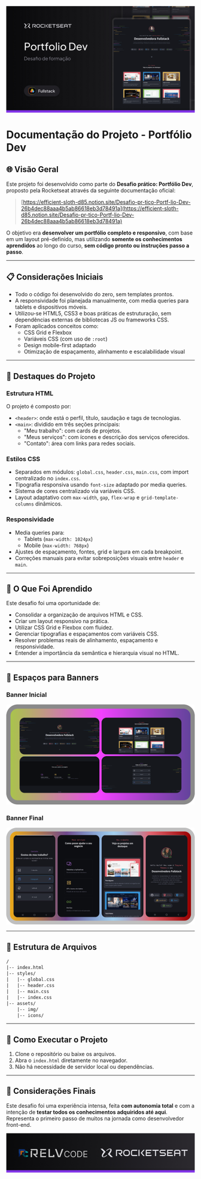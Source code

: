 <img src="./assets/git-banners/Thumbnail.jpg">

# Documentação do Projeto - Portfólio Dev

## 🌐 Visão Geral

Este projeto foi desenvolvido como parte do **Desafio prático: Portfólio Dev**, proposto pela Rocketseat através da seguinte documentação oficial:

> [https://efficient-sloth-d85.notion.site/Desafio-pr-tico-Portf-lio-Dev-26b4dec88aaa4b5ab86618eb3d78491a](https://efficient-sloth-d85.notion.site/Desafio-pr-tico-Portf-lio-Dev-26b4dec88aaa4b5ab86618eb3d78491a)

O objetivo era **desenvolver um portfólio completo e responsivo**, com base em um layout pré-definido, mas utilizando **somente os conhecimentos aprendidos** ao longo do curso, **sem código pronto ou instruções passo a passo**.

---

## 📋 Considerações Iniciais

- Todo o código foi desenvolvido do zero, sem templates prontos.
- A responsividade foi planejada manualmente, com media queries para tablets e dispositivos móveis.
- Utilizou-se HTML5, CSS3 e boas práticas de estruturação, sem dependências externas de bibliotecas JS ou frameworks CSS.
- Foram aplicados conceitos como:
  - CSS Grid e Flexbox
  - Variáveis CSS (com uso de `:root`)
  - Design mobile-first adaptado
  - Otimização de espaçamento, alinhamento e escalabilidade visual

---

## 🌟 Destaques do Projeto

### Estrutura HTML

O projeto é composto por:

- `<header>`: onde está o perfil, título, saudação e tags de tecnologias.
- `<main>`: dividido em três seções principais:
  - "Meu trabalho": com cards de projetos.
  - "Meus serviços": com ícones e descrição dos serviços oferecidos.
  - "Contato": área com links para redes sociais.

### Estilos CSS

- Separados em módulos: `global.css`, `header.css`, `main.css`, com import centralizado no `index.css`.
- Tipografia responsiva usando `font-size` adaptado por media queries.
- Sistema de cores centralizado via variáveis CSS.
- Layout adaptativo com `max-width`, `gap`, `flex-wrap` e `grid-template-columns` dinâmicos.

### Responsividade

- Media queries para:
  - Tablets (`max-width: 1024px`)
  - Mobile (`max-width: 768px`)
- Ajustes de espaçamento, fontes, grid e largura em cada breakpoint.
- Correções manuais para evitar sobreposições visuais entre `header` e `main`.

---

## 📖 O Que Foi Aprendido

Este desafio foi uma oportunidade de:

- Consolidar a organização de arquivos HTML e CSS.
- Criar um layout responsivo na prática.
- Utilizar CSS Grid e Flexbox com fluidez.
- Gerenciar tipografias e espaçamentos com variáveis CSS.
- Resolver problemas reais de alinhamento, espaçamento e responsividade.
- Entender a importância da semântica e hierarquia visual no HTML.

---

## 🎨 Espaços para Banners

### Banner Inicial

<img src="./assets/git-banners/banner-desk.png">

### Banner Final

<img src="./assets/git-banners/cover-mobile.png">

---

## 📁 Estrutura de Arquivos

```
/
|-- index.html
|-- styles/
|   |-- global.css
|   |-- header.css
|   |-- main.css
|   |-- index.css
|-- assets/
    |-- img/
    |-- icons/
```

---

## 🔧 Como Executar o Projeto

1. Clone o repositório ou baixe os arquivos.
2. Abra o `index.html` diretamente no navegador.
3. Não há necessidade de servidor local ou dependências.

---

## 🚀 Considerações Finais

Este desafio foi uma experiência intensa, feita **com autonomia total** e com a intenção de **testar todos os conhecimentos adquiridos até aqui**. Representa o primeiro passo de muitos na jornada como desenvolvedor front-end.

<img src="./assets/git-banners/cover-end.jpg">